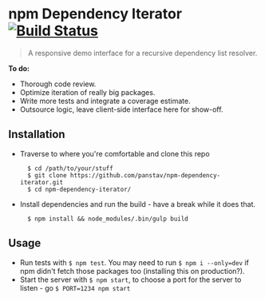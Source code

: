 # npm Dependency Iterator [![Build Status](https://travis-ci.org/panstav/npm-dependency-iterator.svg?branch=master)](https://travis-ci.org/panstav/npm-dependency-iterator)

> A responsive demo interface for a recursive dependency list resolver.

**To do:**
* Thorough code review.
* Optimize iteration of really big packages.
* Write more tests and integrate a coverage estimate.
* Outsource logic, leave client-side interface here for show-off.

## Installation

* Traverse to where you're comfortable and clone this repo

		$ cd /path/to/your/stuff
		$ git clone https://github.com/panstav/npm-dependency-iterator.git
		$ cd npm-dependency-iterator/

* Install dependencies and run the build - have a break while it does that.

		$ npm install && node_modules/.bin/gulp build

## Usage

* Run tests with `$ npm test`. You may need to run `$ npm i --only=dev` if npm didn't fetch those packages too (installing this on production?).
* Start the server with `$ npm start`, to choose a port for the server to listen - go `$ PORT=1234 npm start`